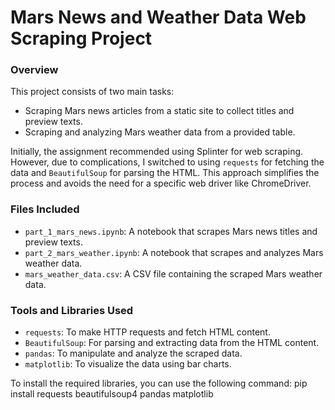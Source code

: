 # Mars News and Weather Data Web Scraping Project

### Overview
This project consists of two main tasks:
- Scraping Mars news articles from a static site to collect titles and preview texts.
- Scraping and analyzing Mars weather data from a provided table.

Initially, the assignment recommended using Splinter for web scraping. However, due to complications, I switched to using `requests` for fetching the data and `BeautifulSoup` for parsing the HTML. This approach simplifies the process and avoids the need for a specific web driver like ChromeDriver.

### Files Included
- `part_1_mars_news.ipynb`: A notebook that scrapes Mars news titles and preview texts.
- `part_2_mars_weather.ipynb`: A notebook that scrapes and analyzes Mars weather data.
- `mars_weather_data.csv`: A CSV file containing the scraped Mars weather data.

### Tools and Libraries Used
- `requests`: To make HTTP requests and fetch HTML content.
- `BeautifulSoup`: For parsing and extracting data from the HTML content.
- `pandas`: To manipulate and analyze the scraped data.
- `matplotlib`: To visualize the data using bar charts.

To install the required libraries, you can use the following command: pip install requests beautifulsoup4 pandas matplotlib
